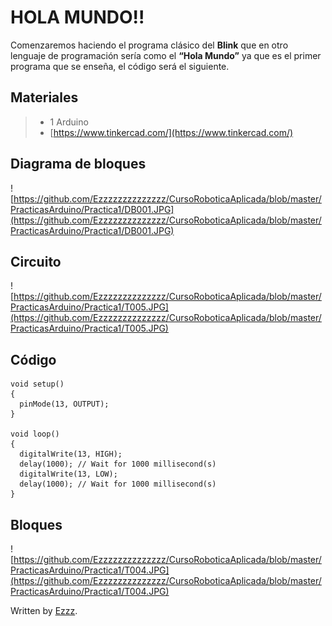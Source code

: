 # HOLA MUNDO!! 

Comenzaremos haciendo el programa clásico del **Blink** que en otro lenguaje de programación sería como el **“Hola Mundo”** ya que es el primer programa que se enseña, el código será el siguiente. 

## Materiales
> - 1 Arduino
> - [https://www.tinkercad.com/](https://www.tinkercad.com/)

## Diagrama de bloques
![https://github.com/Ezzzzzzzzzzzzzz/CursoRoboticaAplicada/blob/master/PracticasArduino/Practica1/DB001.JPG](https://github.com/Ezzzzzzzzzzzzzz/CursoRoboticaAplicada/blob/master/PracticasArduino/Practica1/DB001.JPG)

## Circuito

![https://github.com/Ezzzzzzzzzzzzzz/CursoRoboticaAplicada/blob/master/PracticasArduino/Practica1/T005.JPG](https://github.com/Ezzzzzzzzzzzzzz/CursoRoboticaAplicada/blob/master/PracticasArduino/Practica1/T005.JPG)

## Código  
```arduino
void setup()
{
  pinMode(13, OUTPUT);
}

void loop()
{
  digitalWrite(13, HIGH);
  delay(1000); // Wait for 1000 millisecond(s)
  digitalWrite(13, LOW);
  delay(1000); // Wait for 1000 millisecond(s)
}
```
## Bloques 
![https://github.com/Ezzzzzzzzzzzzzz/CursoRoboticaAplicada/blob/master/PracticasArduino/Practica1/T004.JPG](https://github.com/Ezzzzzzzzzzzzzz/CursoRoboticaAplicada/blob/master/PracticasArduino/Practica1/T004.JPG)




Written by  [Ezzz](https://ezzzzzzzzzzzzzz.github.io/).
<!--stackedit_data:
eyJoaXN0b3J5IjpbLTE0MjM2OTM5MzQsLTIwNTI2NTQzMjFdfQ
==
-->